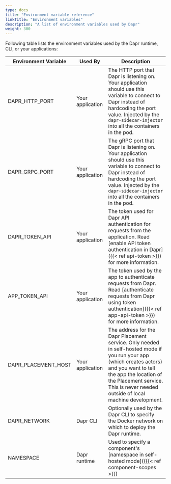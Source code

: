 ```yaml
---
type: docs
title: "Environment variable reference"
linkTitle: "Environment variables"
description: "A list of environment variables used by Dapr"
weight: 300
---
```


Following table lists the environment variables used by the Dapr runtime, CLI, or your applications:

| Environment Variable             | Used By          | Description |
|----------------------------------|------------------|-------------|
| DAPR_HTTP_PORT                   | Your application | The HTTP port that Dapr is listening on. Your application should use this variable to connect to Dapr instead of hardcoding the port value. Injected by the `dapr-sidecar-injector` into all the containers in the pod.
| DAPR_GRPC_PORT                   | Your application | The gRPC port that Dapr is listening on. Your application should use this variable to connect to Dapr instead of hardcoding the port value. Injected by the `dapr-sidecar-injector` into all the containers in the pod.
| DAPR_TOKEN_API                   | Your application | The token used for Dapr API authentication for requests from the application. Read [enable API token authentication in Dapr]({{< ref api-token >}}) for more information.
| APP_TOKEN_API                    | Your application | The token used by the app to authenticate requests from Dapr. Read [authenticate requests from Dapr using token authentication]({{< ref app-api-token >}}) for more information.
| DAPR_PLACEMENT_HOST              |Your application | The address for the Dapr Placement service. Only needed in self-hosted mode if you run your app (which creates actors) and you want to tell the app the location of the Placement service. This is never needed outside of local machine development.  
| DAPR_NETWORK                     | Dapr CLI         | Optionally used by the Dapr CLI to specify the Docker network on which to deploy the Dapr runtime.
| NAMESPACE                        | Dapr runtime     | Used to specify a component's [namespace in self-hosted mode](({{< ref component-scopes >}})
